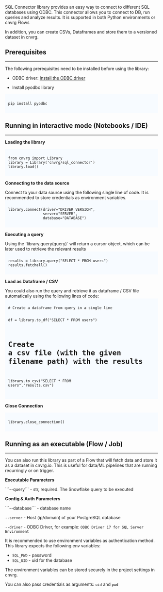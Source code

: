 SQL Connector library provides an easy way to connect to different SQL databases using ODBC. 
This connector allows you to connect to DB, run queries and analyze results. It is supported in both Python environments or cnvrg Flows

In addition, you can create CSVs, Dataframes and store them to a versioned dataset in cnvrg. 

## Prerequisites
---
The following prerequisites need to be installed before using the library:

* ODBC driver: [Install the ODBC driver](https://docs.microsoft.com/en-us/sql/connect/odbc/linux-mac/installing-the-microsoft-odbc-driver-for-sql-server?view=sql-server-ver15)

* Install pyodbc library
<div style="background:#f7fbff; font-size:14px; padding:10px 10px 10px 10px;"><pre><code class='python'>pip install pyodbc</code></pre></div>


## Running in interactive mode (Notebooks / IDE)
---
<div style='font-size:0.9rem; font-weight:bold;'>Loading the library</div>
<p></p>
<div style="background:#f7fbff; font-size:14px; padding:10px 10px 10px 10px;"><pre><code class='python'>from cnvrg import Library
library = Library('cnvrg/sql_connector')
library.load()</code></pre></div>
<p></p>
<div style='font-size:0.9rem; font-weight:bold;'>Connecting to the data source</div>
<p></p>
Connect to your data source using the following single line of code. It is recommended to store 
credentials as environment variables.

<div style="background:#f7fbff; font-size:14px; padding:10px 10px 10px 10px;">
<pre><code class='python'>library.connect(driver="DRIVER VERSION",
                server="SERVER", 
                database="DATABASE")</code></code></pre></div>
<p></p>
<div style='font-size:0.9rem; font-weight:bold;'>Executing a query</div>
<p></p>
Using the `library.query(query)` will return a cursor object, which can be later used to retrieve the relevant results

<div style="background:#f7fbff; font-size:14px; padding:10px 10px 10px 10px;">
<pre><code class='python'>results = library.query("SELECT * FROM users")
results.fetchall()</code></pre></div>
<p></p>
<div style='font-size:0.9rem; font-weight:bold;'>Load as Dataframe / CSV</div>
<p></p>
You could also run the query and retrieve it as dataframe / CSV file automatically using the following lines of code:
<div style="background:#f7fbff; font-size:14px; padding:10px 10px 10px 10px;">
<pre><code class='python'># Create a dataframe from query in a single line

df = library.to_df("SELECT * FROM users")

# Create a csv file (with the given filename path) with the results

library.to_csv("SELECT * FROM users","results.csv")</code></pre></div>
<p></p>
<div style='font-size:0.9rem; font-weight:bold;'>Close Connection</div>
<p></p>
<div style="background:#f7fbff; font-size:14px; padding:10px 10px 10px 10px;">
<p></p>
<pre>
<code class='python'>library.close_connection()</code></pre></div>
<p></p>

## Running as an executable (Flow / Job)
---
You can also run this library as part of a Flow that will fetch data and store it as a 
dataset in cnvrg.io. This is useful for data/ML pipelines that are running recurringly or on trigger.

<div style='font-size:0.9rem; font-weight:bold;'>Executable Parameters</div>
<p></p>
```--query``` - str, required. The Snowflake query to be executed
<p></p>
<div style='font-size:0.9rem; font-weight:bold;'>Config & Auth Parameters</div>
<p></p>
```--database``` - database name 

```--server``` - Host (ip/domain) of your PostgreSQL database

```--driver``` - ODBC Driver, for example: `ODBC Driver 17 for SQL Server Environment` 

<p></p>
It is recommended to use environment variables as authentication method. This library expects the following env variables:

* `SQL_PWD` - password
* `SQL_UID` - uid for the database

The environment variables can be stored securely in the project settings in cnvrg. 

You can also pass credentials as arguments: `uid` and `pwd`
